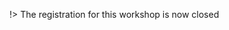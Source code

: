 !> The registration for this workshop is now closed

<!-- <html>
<iframe src="https://docs.google.com/forms/d/e/1FAIpQLScCS3FLwSESudMQdr6Vuj4S_kqOlcfmE446vAVuvSy_N5cA0A/viewform?embedded=true" width="640" height="1552" frameborder="0" marginheight="0" marginwidth="0">Charging…</iframe>
</html> -->